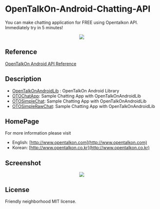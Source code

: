 OpenTalkOn-Android-Chatting-API
===============================

You can make chatting application for FREE using Opentalkon API.<br>
Immediately try in 5 minutes!

<p align="center">
  <img src="http://www.opentalkon.com/assets/images/main_simple_image.png"/>
</p>

Reference
---------
[OpenTalkOn Android API Reference](http://www.opentalkon.com/assets/reference/annotated.html)<br>

Description
-----------

 - [OpenTalkOnAndroidLib](https://github.com/OpenTalkOn/OpenTalkOn-Android-Chatting-API/tree/master/OpenTalkOnAndroidLib) : OpenTalkOn Android Library
 - [OTOChatApp](https://github.com/OpenTalkOn/OpenTalkOn-Android-Chatting-API/tree/master/OTOChatApp): Sample Chatting App with OpenTalkOnAndroidLib
 - [OTOSimpleChat](https://github.com/OpenTalkOn/OpenTalkOn-Android-Chatting-API/tree/master/OTOSimpleChat): Sample Chatting App with OpenTalkOnAndroidLib
 - [OTOSimpleRawChat](https://github.com/OpenTalkOn/OpenTalkOn-Android-Chatting-API/tree/master/OTOSimpleRawChat): Sample Chatting App with OpenTalkOnAndroidLib

HomePage
--------

For more information please visit
 - English: [http://www.opentalkon.com](http://www.opentalkon.com)
 - Korean: [http://www.opentalkon.co.kr](http://www.opentalkon.co.kr)

Screenshot
----------

<p align="center">
  <img src="http://www.opentalkon.com/assets/images/main_screenshots.png"/>
</p>

License
-------

Friendly neighborhood MIT license.
